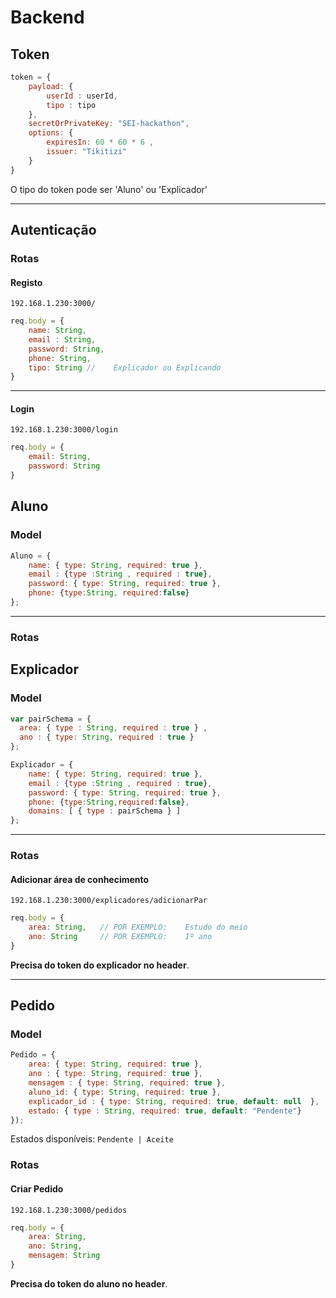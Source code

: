 # Backend

## Token
```js
token = {
    payload: {
        userId : userId,
        tipo : tipo 
    },
    secretOrPrivateKey: "SEI-hackathon", 
    options: {
        expiresIn: 60 * 60 * 6 ,
        issuer: "Tikitizi"
    }
}
```

O tipo do token pode ser 'Aluno' ou 'Explicador'

____


## Autenticação
### Rotas
#### Registo
`192.168.1.230:3000/`

```js
req.body = {
    name: String,
    email : String,
    password: String,
    phone: String,
    tipo: String //    Explicador ou Explicando
}
```
___

#### Login
`192.168.1.230:3000/login`

```js
req.body = {
    email: String,
    password: String
}
```

## Aluno

### Model
```js
Aluno = {
    name: { type: String, required: true },
    email : {type :String , required : true},
    password: { type: String, required: true },
    phone: {type:String, required:false}
};
```
____

### Rotas


## Explicador
### Model
```js
var pairSchema = {
  area: { type : String, required : true } ,
  ano : { type: String, required : true }
};

Explicador = {
    name: { type: String, required: true },
    email : {type :String , required : true},
    password: { type: String, required: true },
    phone: {type:String,required:false},
    domains: [ { type : pairSchema } ]
};
```

____

### Rotas

#### Adicionar área de conhecimento
`192.168.1.230:3000/explicadores/adicionarPar`

```js
req.body = {
    area: String,   // POR EXEMPLO:    Estudo do meio
    ano: String     // POR EXEMPLO:    1º ano
}
```
**Precisa do token do explicador no header**.

___

## Pedido

### Model
```js
Pedido = {
    area: { type: String, required: true },
    ano : { type: String, required: true },
    mensagem : { type: String, required: true },
    aluno_id: { type: String, required: true },
    explicador_id : { type: String, required: true, default: null  },
    estado: { type : String, required: true, default: "Pendente"}
});
```

Estados disponíveis: `Pendente | Aceite`


### Rotas

#### Criar Pedido
`192.168.1.230:3000/pedidos`

```js
req.body = {
    area: String,
    ano: String,
    mensagem: String
}
```

**Precisa do token do aluno no header**.